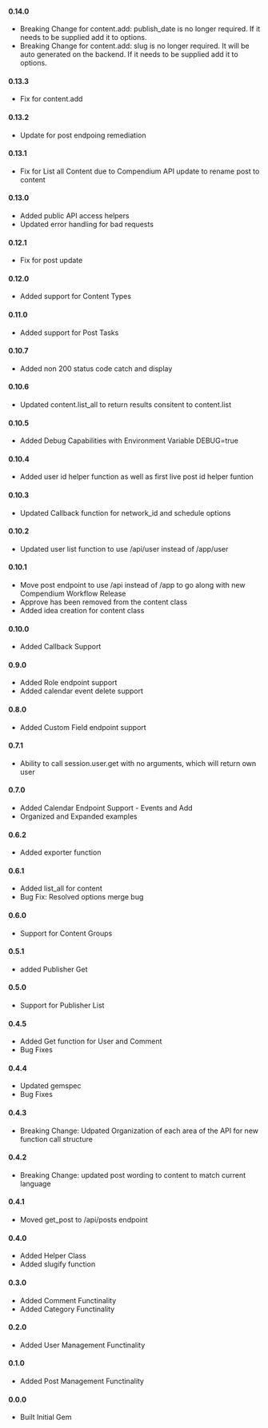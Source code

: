 <h4>0.14.0</h4>

* Breaking Change for content.add: publish_date is no longer required. If it needs to be supplied add it to options.
* Breaking Change for content.add: slug is no longer required. It will be auto generated on the backend. If it needs to be supplied add it to options.

<h4>0.13.3</h4>

* Fix for content.add

<h4>0.13.2</h4>

* Update for post endpoing remediation

<h4>0.13.1</h4>

* Fix for List all Content due to Compendium API update to rename post to content

<h4>0.13.0</h4>

* Added public API access helpers
* Updated error handling for bad requests

<h4>0.12.1</h4>

* Fix for post update

<h4>0.12.0</h4>

* Added support for Content Types

<h4>0.11.0</h4>

* Added support for Post Tasks

<h4>0.10.7</h4>

* Added non 200 status code catch and display

<h4>0.10.6</h4>

* Updated content.list_all to return results consitent to content.list

<h4>0.10.5</h4>

* Added Debug Capabilities with Environment Variable DEBUG=true

<h4>0.10.4</h4>

* Added user id helper function as well as first live post id helper funtion

<h4>0.10.3</h4>

* Updated Callback function for network_id and schedule options

<h4>0.10.2</h4>

* Updated user list function to use /api/user instead of /app/user

<h4>0.10.1</h4>

* Move post endpoint to use /api instead of /app to go along with new Compendium Workflow Release
* Approve has been removed from the content class
* Added idea creation for content class

<h4>0.10.0</h4>

* Added Callback Support

<h4>0.9.0</h4>

* Added Role endpoint support
* Added calendar event delete support

<h4>0.8.0</h4>

* Added Custom Field endpoint support

<h4>0.7.1</h4>

* Ability to call session.user.get with no arguments, which will return own user

<h4>0.7.0</h4>

* Added Calendar Endpoint Support - Events and Add
* Organized and Expanded examples

<h4>0.6.2</h4>

* Added exporter function

<h4>0.6.1</h4>

* Added list_all for content
* Bug Fix: Resolved options merge bug

<h4>0.6.0</h4>

* Support for Content Groups

<h4>0.5.1</h4>

* added Publisher Get

<h4>0.5.0</h4>

* Support for Publisher List

<h4>0.4.5</h4>

* Added Get function for User and Comment
* Bug Fixes

<h4>0.4.4</h4>

* Updated gemspec
* Bug Fixes

<h4>0.4.3</h4>

* Breaking Change: Udpated Organization of each area of the API for new function call structure

<h4>0.4.2</h4>

* Breaking Change: updated post wording to content to match current language

<h4>0.4.1</h4>

* Moved get_post to /api/posts endpoint

<h4>0.4.0</h4>

* Added Helper Class
* Added slugify function

<h4>0.3.0</h4>

* Added Comment Functinality
* Added Category Functinality

<h4>0.2.0</h4>

* Added User Management Functinality

<h4>0.1.0</h4>

* Added Post Management Functinality

<h4>0.0.0</h4>

* Built Initial Gem
